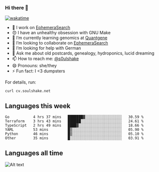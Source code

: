 ### Hi there 👋

[![wakatime](https://wakatime.com/badge/user/08339702-a231-40c4-8838-d449bd2ff951.svg)](https://wakatime.com/@08339702-a231-40c4-8838-d449bd2ff951)

<!--
**soulshake/soulshake** is a ✨ _special_ ✨ repository because its `README.md` (this file) appears on your GitHub profile.

Here are some ideas to get you started:

- 🔭 I’m currently working on ...
- 🌱 I’m currently learning ...
- 👯 I’m looking to collaborate on ...
- 🤔 I’m looking for help with ...
- 💬 Ask me about ...
- 📫 How to reach me: ...
- 😄 Pronouns: ...
- ⚡ Fun fact: ...
-->


- 🔭 I work on [EphemeraSearch](https://www.ephemerasearch.com/)
- 😍 I have an unhealthy obsession with GNU Make
- :dna: I’m currently learning genomics at [Quantgene](https://www.quantgene.com/)
- 👯 I’m looking to collaborate on [EphemeraSearch](https://www.ephemerasearch.com/)
- 🤔 I’m looking for help with German
- 💬 Ask me about old postcards, genealogy, hydroponics, lucid dreaming
- 📫 How to reach me: [@s0ulshake](https://twitter.com/soulshake)
- 😄 Pronouns: she/they
- ⚡ Fun fact: I <3 dumpsters

For details, run:

```
curl cv.soulshake.net
```

## Languages this week

<!--START_SECTION:waka-->

```text
Go           4 hrs 37 mins   ███████▓░░░░░░░░░░░░░░░░░   30.59 %
Terraform    3 hrs 43 mins   ██████░░░░░░░░░░░░░░░░░░░   24.61 %
TypeScript   2 hrs 49 mins   ████▓░░░░░░░░░░░░░░░░░░░░   18.66 %
YAML         53 mins         █▒░░░░░░░░░░░░░░░░░░░░░░░   05.90 %
Python       46 mins         █▒░░░░░░░░░░░░░░░░░░░░░░░   05.10 %
Other        35 mins         █░░░░░░░░░░░░░░░░░░░░░░░░   03.91 %
```

<!--END_SECTION:waka-->

## Languages all time
![Alt text](https://wakatime.com/share/@aj/6aa10b67-a5e9-4fb1-acaf-8692f4385172.svg)
